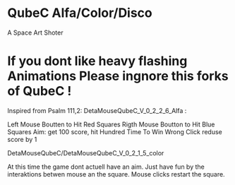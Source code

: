 # QubeC Alfa/Color/Disco
A Space Art Shoter
# If you dont like heavy flashing Animations Please ingnore this  forks of QubeC !
Inspired from Psalm 111,2:
DetaMouseQubeC_V_0_2_2_6_Alfa :

Left Mouse Boutten to Hit Red Squares
Rigth Mouse Boutton to Hit Blue Squares
Aim: get 100 score, hit Hundred Time To Win
Wrong Click reduse score by 1

DetaMouseQubeC/DetaMouseQubeC_V_0_2_1_5_color

At this time the game dont actuell have an aim.
Just have fun by the interaktions betwen mouse an the square.
Mouse clicks restart the square.
